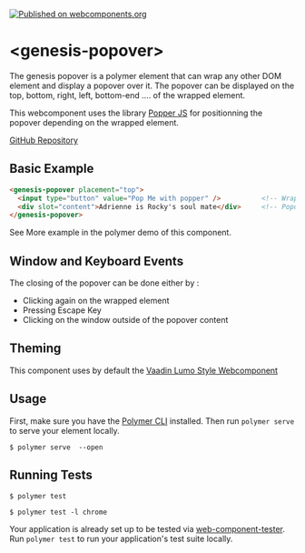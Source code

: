 [![Published on webcomponents.org](https://img.shields.io/badge/webcomponents.org-published-blue.svg)](https://www.webcomponents.org/element/bahrus/carbon-copy)

# \<genesis-popover\>

The genesis popover is a polymer element that can wrap any other DOM element and display a popover over it.
The popover can be displayed on the top, bottom, right, left, bottom-end .... of the wrapped element.

This webcomponent uses the library [Popper JS](https://popper.js.org) for positionning the popover depending on the wrapped element.

[GitHub Repository](https://github.com/ymedaghri/genesis-popover.git)


## Basic Example

```html
<genesis-popover placement="top">
  <input type="button" value="Pop Me with popper" />          <!-- Wrapped element -->
  <div slot="content">Adrienne is Rocky's soul mate</div>     <!-- Popover Content -->
</genesis-popover>
```

See More example in the polymer demo of this component.

## Window and Keyboard Events

The closing of the popover can be done either by : 
* Clicking again on the wrapped element
* Pressing Escape Key
* Clicking on the window outside of the popover content

## Theming

This component uses by default the [Vaadin Lumo Style Webcomponent](https://www.webcomponents.org/element/vaadin/vaadin-lumo-styles)

## Usage

First, make sure you have the [Polymer CLI](https://www.npmjs.com/package/polymer-cli) installed. Then run `polymer serve` to serve your element locally.

```
$ polymer serve  --open
```

## Running Tests

```
$ polymer test
```

```
$ polymer test -l chrome
```

Your application is already set up to be tested via [web-component-tester](https://github.com/Polymer/web-component-tester). Run `polymer test` to run your application's test suite locally.
